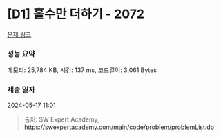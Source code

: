 # [D1] 홀수만 더하기 - 2072 

[문제 링크](https://swexpertacademy.com/main/code/problem/problemDetail.do?contestProbId=AV5QSEhaA5sDFAUq) 

### 성능 요약

메모리: 25,784 KB, 시간: 137 ms, 코드길이: 3,061 Bytes

### 제출 일자

2024-05-17 11:01



> 출처: SW Expert Academy, https://swexpertacademy.com/main/code/problem/problemList.do